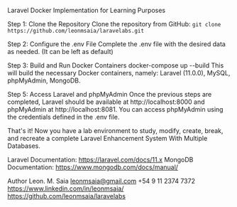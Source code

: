 Laravel Docker Implementation for Learning Purposes

Step 1: Clone the Repository Clone the repository from GitHub: 
`git clone https://github.com/leonmsaia/laravelabs.git`

Step 2: Configure the .env File Complete the .env file with the desired data as needed. (It can be left as default)

Step 3: Build and Run Docker Containers docker-compose up --build This will build the necessary Docker containers, namely: Laravel (11.0.0), MySQL, phpMyAdmin, MongoDB.

Step 5: Access Laravel and phpMyAdmin Once the previous steps are completed, Laravel should be available at http://localhost:8000 and phpMyAdmin at http://localhost:8081. You can access phpMyAdmin using the credentials defined in the .env file.

That's it! Now you have a lab environment to study, modify, create, break, and recreate a complete Laravel Enhancement System With Multiple Databases.

Laravel Documentation: https://laravel.com/docs/11.x
MongoDB Documentation: https://www.mongodb.com/docs/manual/

Author Leon. M. Saia leonmsaia@gmail.com 
+54 9 11 2374 7372 
https://www.linkedin.com/in/leonmsaia/ https://github.com/leonmsaia/laravelabs